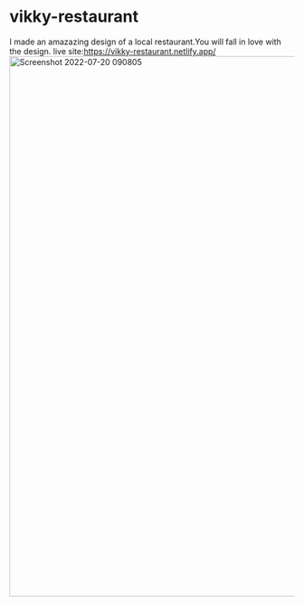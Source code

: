 # vikky-restaurant
I made an amazazing design of a local restaurant.You will fall in love with the design.
live site:https://vikky-restaurant.netlify.app/
<img width="956" alt="Screenshot 2022-07-20 090805" src="https://user-images.githubusercontent.com/107210370/179872420-88603410-ac81-43b9-a797-3a79a32b72b8.png">
